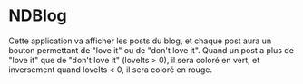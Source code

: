 # NDBlog
Cette application va afficher les posts du blog, et chaque post aura un bouton permettant de "love it" ou de "don't love it".
Quand un post a plus de "love it" que de "don't love it" (loveIts > 0), il sera coloré en vert, et inversement quand loveIts < 0, il sera coloré en rouge.
